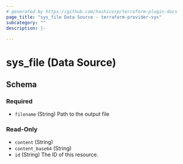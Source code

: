 ```yaml
---
# generated by https://github.com/hashicorp/terraform-plugin-docs
page_title: "sys_file Data Source - terraform-provider-sys"
subcategory: ""
description: |-
  
---
```


# sys_file (Data Source)





<!-- schema generated by tfplugindocs -->
## Schema

### Required

- `filename` (String) Path to the output file

### Read-Only

- `content` (String)
- `content_base64` (String)
- `id` (String) The ID of this resource.
